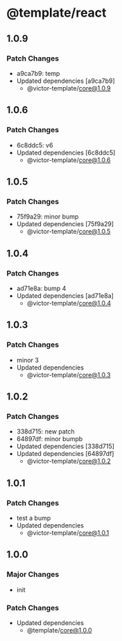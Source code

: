 # @template/react

## 1.0.9

### Patch Changes

- a9ca7b9: temp
- Updated dependencies [a9ca7b9]
  - @victor-template/core@1.0.9

## 1.0.6

### Patch Changes

- 6c8ddc5: v6
- Updated dependencies [6c8ddc5]
  - @victor-template/core@1.0.6

## 1.0.5

### Patch Changes

- 75f9a29: minor bump
- Updated dependencies [75f9a29]
  - @victor-template/core@1.0.5

## 1.0.4

### Patch Changes

- ad71e8a: bump 4
- Updated dependencies [ad71e8a]
  - @victor-template/core@1.0.4

## 1.0.3

### Patch Changes

- minor 3
- Updated dependencies
  - @victor-template/core@1.0.3

## 1.0.2

### Patch Changes

- 338d715: new patch
- 64897df: minor bumpb
- Updated dependencies [338d715]
- Updated dependencies [64897df]
  - @victor-template/core@1.0.2

## 1.0.1

### Patch Changes

- test a bump
- Updated dependencies
  - @victor-template/core@1.0.1

## 1.0.0

### Major Changes

- init

### Patch Changes

- Updated dependencies
  - @template/core@1.0.0
